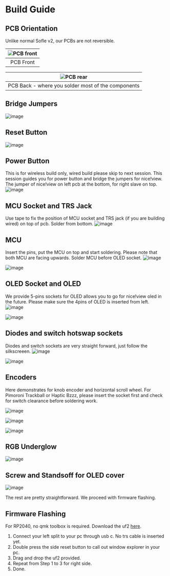 # Build Guide 

## PCB Orientation
Unlike normal Sofle v2, our PCBs are not reversible. 

|![PCB front](https://github.com/superxc3/xcmkb/assets/79617315/79811d56-abae-47a3-be2b-a638e0a6bf03)|
|:--:|
| PCB Front |

|![PCB rear](https://github.com/superxc3/xcmkb/assets/79617315/26c8d7b8-963c-41ad-a06a-61e99e7c73f4)|
|:--:|
| PCB Back - where you solder most of the components |

## Bridge Jumpers
![image](https://github.com/superxc3/xcmkb/assets/79617315/e67081bd-3b8b-4d93-993c-dbb6d6b38185)


## Reset Button
![image](https://github.com/superxc3/xcmkb/assets/79617315/13776733-61c7-4135-8ed8-823b0dab33ed)

## Power Button
This is for wireless build only, wired build please skip to next session. This session guides you for power button and bridge the jumpers for nice!view. The jumper of nice!view on left pcb at the bottom, for right slave on top. 
![image](https://github.com/superxc3/xcmkb/assets/79617315/0f8e2f05-03f1-45d7-a561-2e20f936eddc) 

## MCU Socket and TRS Jack 
Use tape to fix the position of MCU socket and TRS jack (if you are building wired) on top of pcb. Solder from bottom. 
![image](https://github.com/superxc3/xcmkb/assets/79617315/12dc0502-e559-4208-a8b3-876e7ca6cc29)

## MCU
Insert the pins, put the MCU on top and start soldering. Please note that both MCU are facing upwards. Solder MCU before OLED socket. 
![image](https://github.com/superxc3/xcmkb/assets/79617315/e614597f-dbb0-4680-bfe8-cf79725e67a6)

![image](https://github.com/superxc3/xcmkb/assets/79617315/5c359696-40f1-468d-a3a2-2f9919e896fb)

## OLED Socket and OLED
We provide 5-pins sockets for OLED allows you to go for nice!view oled in the future. Please make sure the 4pins of OLED is inserted from left. 
![image](https://github.com/superxc3/xcmkb/assets/79617315/06e821a3-a03f-4803-926d-4e5b5f677782)

![image](https://github.com/superxc3/xcmkb/assets/79617315/12b44d75-c5e7-491f-807a-40c25a9def2d)

## Diodes and switch hotswap sockets
Diodes and switch sockets are very straight forward, just follow the silkscreeen. 
![image](https://github.com/superxc3/xcmkb/assets/79617315/606d7022-8857-4aa8-be06-56437d93f908)

![image](https://github.com/superxc3/xcmkb/assets/79617315/39077561-f68a-459c-8751-325d7fd9debb)

## Encoders 
Here demonstrates for knob encoder and horizontal scroll wheel. For Pimoroni Trackball or Haptic Bzzz, please insert the socket first and check for switch clearance before soldering work.

![image](https://github.com/superxc3/xcmkb/assets/79617315/7b56eee2-83a5-4173-84ee-9aa63083d9a1)

![image](https://github.com/superxc3/xcmkb/assets/79617315/f4c5eb3b-e9d4-42b2-ac9a-d7795078ebbe)

![image](https://github.com/superxc3/xcmkb/assets/79617315/9c3a3873-871a-4778-8795-e3e0170ffd31)

## RGB Underglow
![image](https://github.com/superxc3/xcmkb/assets/79617315/c66a3191-bbcf-416d-97d0-0b7534397b48)

## Screw and Standsoff for OLED cover
![image](https://github.com/superxc3/xcmkb/assets/79617315/a5904140-c391-4b45-897e-da6f393c2d9f)

The rest are pretty straightforward. We proceed with firmware flashing. 

## Firmware Flashing
For RP2040, no qmk toolbox is required. Download the uf2 [here](https://drive.google.com/drive/folders/1vNPOlv2NhzNlO9qoJ0fS3oOtKQtKS7rQ?usp=drive_link).
1. Connect your left split to your pc through usb c. No trs cable is inserted yet.
2. Double press the side reset button to call out window explorer in your pc.
3. Drag and drop the uf2 provided.
4. Repeat from Step 1 to 3 for right side.
5. Done. 
